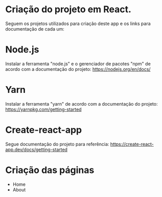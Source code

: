 # Criação do projeto em React.

Seguem os projetos utilizados para criação deste app e os links para documentação de cada um:

# Node.js

Instalar a ferramenta "node.js" e o gerenciador de pacotes "npm" de acordo com a documentação do projeto:
https://nodejs.org/en/docs/

# Yarn

Instalar a ferramenta "yarn" de acordo com a documentação do projeto:
https://yarnpkg.com/getting-started

# Create-react-app

Segue documentação do projeto para referência:
https://create-react-app.dev/docs/getting-started

# Criação das páginas

- Home
- About
